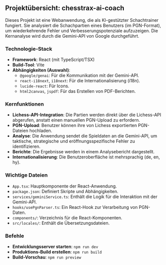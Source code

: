 ## Projektübersicht: chesstrax-ai-coach

Dieses Projekt ist eine Webanwendung, die als KI-gestützter Schachtrainer fungiert. Sie analysiert die Schachpartien eines Benutzers (im PGN-Format), um wiederkehrende Fehler und Verbesserungspotenziale aufzuzeigen. Die Kernanalyse wird durch die Gemini-API von Google durchgeführt.

### Technologie-Stack

- **Framework**: React (mit TypeScript/TSX)
- **Build-Tool**: Vite
- **Abhängigkeiten (Auswahl)**:
  - `@google/genai`: Für die Kommunikation mit der Gemini-API.
  - `react-i18next`, `i18next`: Für die Internationalisierung (i18n).
  - `lucide-react`: Für Icons.
  - `html2canvas`, `jspdf`: Für das Erstellen von PDF-Berichten.

### Kernfunktionen

- **Lichess-API-Integration**: Die Partien werden direkt über die Lichess-API abgerufen, anstatt einen manuellen PGN-Upload zu erfordern.
- **PGN-Upload**: Benutzer können ihre von Lichess exportierten PGN-Dateien hochladen.
- **Analyse**: Die Anwendung sendet die Spieldaten an die Gemini-API, um taktische, strategische und eröffnungsspezifische Fehler zu identifizieren.
- **Berichte**: Die Ergebnisse werden in einem Analysebericht dargestellt.
- **Internationalisierung**: Die Benutzeroberfläche ist mehrsprachig (de, en, hy).


### Wichtige Dateien

- `App.tsx`: Hauptkomponente der React-Anwendung.
- `package.json`: Definiert Skripte und Abhängigkeiten.
- `services/geminiService.ts`: Enthält die Logik für die Interaktion mit der Gemini-API.
- `hooks/usePgnParser.ts`: Ein React-Hook zur Verarbeitung von PGN-Daten.
- `components/`: Verzeichnis für die React-Komponenten.
- `src/locales/`: Enthält die Übersetzungsdateien.

### Befehle

- **Entwicklungsserver starten**: `npm run dev`
- **Produktions-Build erstellen**: `npm run build`
- **Build-Vorschau**: `npm run preview`
